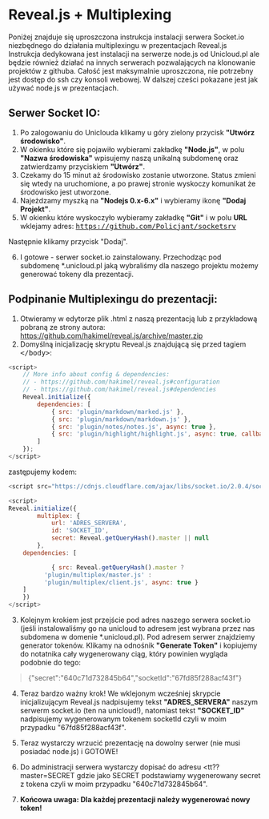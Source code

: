 # Reveal.js + Multiplexing

Poniżej znajduje się uproszczona instrukcja instalacji serwera Socket.io niezbędnego do działania multiplexingu w prezentacjach Reveal.js
Instrukcja dedykowana jest instalacji na serwerze node.js od Unicloud.pl ale będzie również działać na innych serwerach pozwalających na klonowanie projektów z githuba.
Całość jest maksymalnie uproszczona, nie potrzebny jest dostęp do ssh czy konsoli webowej. W dalszej cześci pokazane jest jak używać node.js w prezentacjach.


## Serwer Socket IO:
1. Po zalogowaniu do Uniclouda klikamy u góry zielony przycisk <b>"Utwórz środowisko"</b>.
2. W okienku które się pojawiło wybierami zakładkę <b>"Node.js"</b>, w polu <b>"Nazwa środowiska"</b> wpisujemy naszą unikalną subdomenę oraz zatwierdzamy przyciskiem <b>"Utwórz"</b>.
3. Czekamy do 15 minut aż środowisko zostanie utworzone. Status zmieni się wtedy na uruchomione, a po prawej stronie wyskoczy komunikat że środowisko jest utworzone.
4. Najeżdzamy myszką na <b>"Nodejs 0.x-6.x"</b> i wybieramy ikonę <b>"Dodaj Projekt"</b>.
5. W okienku które wyskoczyło wybieramy zakładkę <b>"Git"</b> i w polu <b>URL</b> wklejamy adres:
<tt>https://github.com/Policjant/socketsrv</tt>

Następnie klikamy przycisk "Dodaj".

6. I gotowe - serwer socket.io zainstalowany. Przechodząc pod subdomenę *.unicloud.pl jaką wybraliśmy dla naszego projektu możemy generować tokeny dla prezentacji.


## Podpinanie Multiplexingu do prezentacji:
1. Otwieramy w edytorze plik .html z naszą prezentacją lub z przykładową pobraną ze strony autora: https://github.com/hakimel/reveal.js/archive/master.zip
2. Domyślną inicjalizację skryptu Reveal.js znajdującą się przed tagiem <tt>&lt;/body&gt;</tt>:
```javascript
<script>
	// More info about config & dependencies:
	// - https://github.com/hakimel/reveal.js#configuration
	// - https://github.com/hakimel/reveal.js#dependencies
	Reveal.initialize({
		dependencies: [
			{ src: 'plugin/markdown/marked.js' },
			{ src: 'plugin/markdown/markdown.js' },
			{ src: 'plugin/notes/notes.js', async: true },
			{ src: 'plugin/highlight/highlight.js', async: true, callback: function() { hljs.initHighlightingOnLoad(); } }
		]
	});
</script>
```

zastępujemy kodem:
```javascript
<script src="https://cdnjs.cloudflare.com/ajax/libs/socket.io/2.0.4/socket.io.slim.js" integrity="sha256-jniDwC1PC9OmGoyPxA9VpGvgwDYyxsMqu5Q4OrF5wNY=" crossorigin="anonymous"></script>

<script>
Reveal.initialize({
		multiplex: {
			url: 'ADRES_SERVERA',
			id: 'SOCKET_ID',
			secret: Reveal.getQueryHash().master || null
		},
	dependencies: [

			{ src: Reveal.getQueryHash().master ?
		  'plugin/multiplex/master.js' :
		  'plugin/multiplex/client.js', async: true }
	]
	})
</script>
```

3. Kolejnym krokiem jest przejście pod adres naszego serwera socket.io (jeśli instalowaliśmy go na unicloud to adresem jest wybrana przez nas subdomena w domenie *.unicloud.pl). 
Pod adresem serwer znajdziemy generator tokenów. Klikamy na odnośnik <b>"Generate Token"</b> i kopiujemy do notatnika cały wygenerowany ciąg, który powinien wygląda podobnie do tego:
> {"secret":"640c71d732845b64","socketId":"67fd85f288acf43f"}

4. Teraz bardzo ważny krok! We wklejonym wcześniej skrypcie inicjalizującym Reveal.js nadpisujemy tekst <b>"ADRES_SERVERA"</b> naszym serwerm socket.io (ten na unicloud!),
natomiast tekst <b>"SOCKET_ID"</b> nadpisujemy wygenerowanym tokenem socketId czyli w moim przypadku "67fd85f288acf43f".

5. Teraz wystarczy wrzucić prezentację na dowolny serwer (nie musi posiadać node.js) i GOTOWE!

7. Do administracji serwera wystarczy dopisać do adresu <tt??master=SECRET</tt> gdzie jako SECRET podstawiamy wygenerowany secret z tokena czyli w moim przypadku "640c71d732845b64".

8. **Końcowa uwaga: Dla każdej prezentacji należy wygenerować nowy token!**
